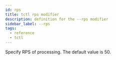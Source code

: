 ```yaml
---
id: rps
title: tctl rps modifier
description: definition for the --rps modifier
sidebar_label: --rps
tags:
  - reference
  - tctl
---
```


Specify RPS of processing. The default value is 50.
